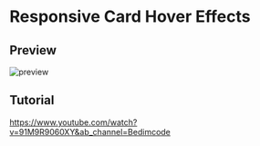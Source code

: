 # Responsive Card Hover Effects


## Preview
![preview](https://user-images.githubusercontent.com/84356551/208303889-442170b6-6818-4f70-94f4-56333ae929ce.png)

## Tutorial
https://www.youtube.com/watch?v=91M9R9060XY&ab_channel=Bedimcode
